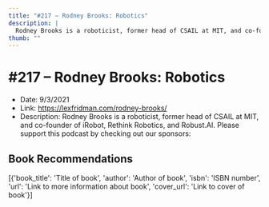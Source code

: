 ```yaml
---
title: "#217 – Rodney Brooks: Robotics"
description: |
  Rodney Brooks is a roboticist, former head of CSAIL at MIT, and co-founder of iRobot, Rethink Robotics, and Robust.AI. Please support this podcast by checking out our sponsors:"
thumb: ""
---
```


# #217 – Rodney Brooks: Robotics

  - Date: 9/3/2021
  - Link: https://lexfridman.com/rodney-brooks/
  - Description: Rodney Brooks is a roboticist, former head of CSAIL at MIT, and co-founder of iRobot, Rethink Robotics, and Robust.AI. Please support this podcast by checking out our sponsors:

## Book Recommendations

[{'book_title': 'Title of book', 'author': 'Author of book', 'isbn': 'ISBN number', 'url': 'Link to more information about book', 'cover_url': 'Link to cover of book'}]